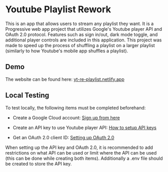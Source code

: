 # Youtube Playlist Rework

This is an app that allows users to stream any playlist they want. It is a Progressive web app project that utilizes Google's Youtube player API and OAuth 2.0 protocol. Features such as sign in/out, dark mode toggle, and additional player controls are included in this application. This project was made to speed up the process of shuffling a playlist on a larger playlist (similarly to how Youtube's mobile app shuffles a playlist).

## Demo

The website can be found here: [yt-re-playlist.netlify.app](yt-re-playlist.netlify.app)

## Local Testing

To test locally, the following items must be completed beforehand:

- Create a Google Cloud account: [Sign up from here](cloud.google.com/?utm_source=google&utm_medium=cpc&utm_campaign=na-US-all-en-dr-bkws-all-all-trial-e-dr-1605212&utm_content=text-ad-none-any-DEV_c-CRE_665665924735-ADGP_Hybrid+%7C+BKWS+-+MIX+%7C+Txt_Google+Cloud+General-KWID_43700077212109166-kwd-173795742258&utm_term=KW_google+cloud+sign+up-ST_google+cloud+sign+up&gclid=Cj0KCQjwj5mpBhDJARIsAOVjBdrNW62_53Btpkt5A7iaclFu4Mo5H6-FK7RMfgm8LOh4my7TSW45Jk0aArcvEALw_wcB&gclsrc=aw.ds&hl=en)

- Create an API key to use Youtube player API: [How to setup API keys](https://support.google.com/googleapi/answer/6158862?hl=en)

- Get an OAuth 2.0 client ID: [Setting up OAuth 2.0](https://support.google.com/cloud/answer/6158849?hl=en)

When setting up the API key and OAuth 2.0, it is recommended to add restrictions on what API can be used or limit where the API can be used (this can be done while creating both items). Additionally a .env file should be created to store the API key.
